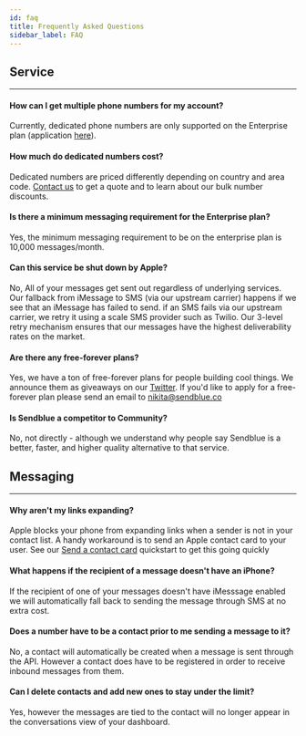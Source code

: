 ```yaml
---
id: faq
title: Frequently Asked Questions
sidebar_label: FAQ
---
```


## Service
---

#### How can I get multiple phone numbers for my account?
Currently, dedicated phone numbers are only supported on the Enterprise plan (application [here](https://share.hsforms.com/1H186fzc2ScGa3wEz4ead-w8mskt)).

#### How much do dedicated numbers cost?
Dedicated numbers are priced differently depending on country and area code. [Contact us](mailto:support@sendblue.co) to get a quote and to learn about our bulk number discounts. 

#### Is there a minimum messaging requirement for the Enterprise plan?
Yes, the minimum messaging requirement to be on the enterprise plan is 10,000 messages/month.

#### Can this service be shut down by Apple?
No, All of your messages get sent out regardless of underlying services. Our fallback from iMessage to SMS (via our upstream carrier) happens if we see that an iMessage has failed to send. if an SMS fails via our upstream carrier, we retry it using a scale SMS provider such as Twilio. Our 3-level retry mechanism ensures that our messages have the highest deliverability rates on the market.

#### Are there any free-forever plans?
Yes, we have a ton of free-forever plans for people building cool things. We announce them as giveaways on our [Twitter](https://twitter.com/sendbluedotco). If you'd like to apply for a free-forever plan please send an email to [nikita@sendblue.co](mailto:nikita@sendblue.co)

#### Is Sendblue a competitor to Community?
No, not directly - although we understand why people say Sendblue is a better, faster, and higher quality alternative to that service. 

## Messaging
---

#### Why aren't my links expanding?
Apple blocks your phone from expanding links when a sender is not in your contact list. A handy workaround is to send an Apple contact card to your user. See our [Send a contact card](contact-card) quickstart to get this going quickly

#### What happens if the recipient of a message doesn't have an iPhone?
If the recipient of one of your messages doesn't have iMesssage enabled we will automatically fall back to sending the message through SMS at no extra cost.

#### Does a number have to be a contact prior to me sending a message to it?
No, a contact will automatically be created when a message is sent through the API. However a contact does have to be registered in order to receive inbound messages from them.

#### Can I delete contacts and add new ones to stay under the limit?
Yes, however the messages are tied to the contact will no longer appear in the conversations view of your dashboard.

